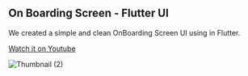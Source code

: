 ## On Boarding Screen - Flutter UI
We created a simple and clean OnBoarding Screen UI using in Flutter.

[Watch it on Youtube]()

![Thumbnail (2)]()




